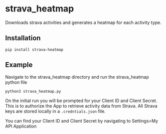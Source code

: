 # strava_heatmap
Downloads strava activities and generates a heatmap for each activity type.

## Installation
`pip install strava-heatmap`

## Example

Navigate to the strava_heatmap directory and run the strava_heatmap python file

```python3 strava_heatmap.py```

On the initial run you will be prompted for your Client ID and Client Secret. This is to authorize the App to retrieve activity data from Strava. All Strava keys are stored locally in a `.credntials.json` file.

You can find your Client ID and Client Secret by navigating to Settings>My API Application
